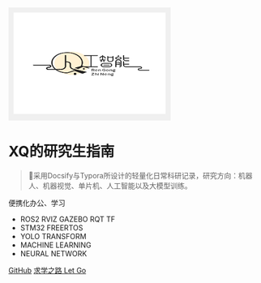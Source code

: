 <!-- _coverpage.md -->

<!-- 背景图片 -->

<div style="background-color: #f0f0f0; display: inline-block; padding: 10px;">
    <img src="_media/人工智能.png" alt="人工智能" width="300" height="200">
</div>



# XQ的研究生指南 

> 💪采用Docsify与Typora所设计的轻量化日常科研记录，研究方向：机器人、机器视觉、单片机、人工智能以及大模型训练。

 便携化办公、学习
- ROS2 RVIZ GAZEBO RQT TF
- STM32 FREERTOS
- YOLO TRANSFORM 
- MACHINE LEARNING
- NEURAL NETWORK

[GitHub](https://github.com/ruanjianshi/)
[求学之路 Let Go](/README.md)



<!-- 背景色 -->

<!--[color](#f0f0f0)-->